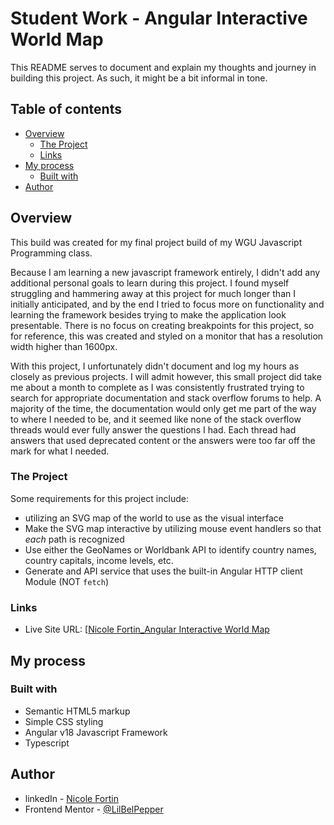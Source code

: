 # Student Work - Angular Interactive World Map

This README serves to document and explain my thoughts and journey in building this project. As such, it might be a bit informal in tone. 

## Table of contents 

- [Overview](#overview)
  - [The Project](#the-project)
  - [Links](#links)
- [My process](#my-process)
  - [Built with](#built-with)
- [Author](#author)

## Overview 

This build was created for my final project build of my WGU Javascript Programming class.

Because I am learning a new javascript framework entirely, I didn't add any additional personal goals to learn during this project. I found myself struggling and hammering away at this project for much longer than I initially anticipated, and by the end I tried to focus more on functionality and learning the framework besides trying to make the application look presentable. There is no focus on creating breakpoints for this project, so for reference, this was created and styled on a monitor that has a resolution width higher than 1600px.

With this project, I unfortunately didn't document and log my hours as closely as previous projects. I will admit however, this small project did take me about a month to complete as I was consistently frustrated trying to search for appropriate documentation and stack overflow forums to help. A majority of the time, the documentation would only get me part of the way to where I needed to be, and it seemed like none of the stack overflow threads would ever fully answer the questions I had. Each thread had answers that used deprecated content or the answers were too far off the mark for what I needed. 

### The Project 

Some requirements for this project include: 

- utilizing an SVG map of the world to use as the visual interface
- Make the SVG map interactive by utilizing mouse event handlers so that *each* path is recognized
- Use either the GeoNames or Worldbank API to identify country names, country capitals, income levels, etc.
- Generate and API service that uses the built-in Angular HTTP client Module (NOT ```fetch```)


### Links

- Live Site URL: [[Nicole Fortin_Angular Interactive World Map](https://eloquent-malasada-f98827.netlify.app/)


## My process

### Built with 

- Semantic HTML5 markup
- Simple CSS styling
- Angular v18 Javascript Framework 
- Typescript 

## Author

- linkedIn - [Nicole Fortin](https://www.linkedin.com/in/nicole-fortin-3530b9211/)
- Frontend Mentor - [@LilBelPepper](https://www.frontendmentor.io/profile/LilBelPepper)
